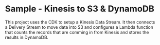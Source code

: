# Sample - Kinesis to S3 & DynamoDB

This project uses the CDK to setup a Kinesis Data Stream. It then connects a Delivery Stream to move data into S3 and configures a Lambda function that counts the records that are comming in from Kinesis and stores the results in DynamoDB.
